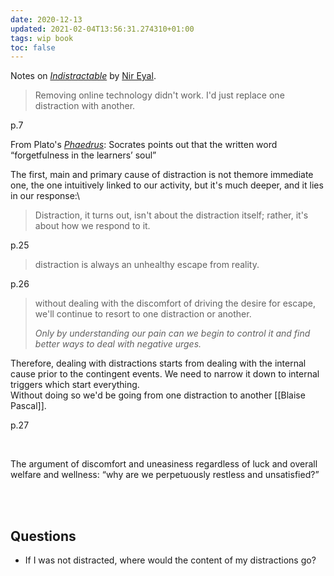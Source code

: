 ```yaml
---
date: 2020-12-13
updated: 2021-02-04T13:56:31.274310+01:00
tags: wip book
toc: false
---
```

Notes on <cite><a href="https://www.nirandfar.com/indistractable" target="_blank" rel="noopener noreferrer">Indistractable</a></cite> by [Nir Eyal](https://www.nirandfar.com/about-nir-eyal "About page on Nir Eyal official website").

> Removing online technology didn't work. I'd just replace one distraction with another.

p.7


From Plato's <cite><a href="https://classics.mit.edu/Plato/phaedrus.html">Phaedrus</a></cite>: Socrates points out that the written word <q cite="Socrates">forgetfulness in the learners’ soul</q>

The first, main and primary cause of distraction is not themore immediate one, the one intuitively linked to our activity, but it's much deeper, and it lies in our response:\
> Distraction, it turns out, isn't about the distraction itself; rather, it's about how we respond to it.

p.25

> distraction is always an unhealthy escape from reality.

p.26

> without dealing with the discomfort of driving the desire for escape, we'll continue to resort to one distraction or another.
> 
> *Only by understanding our pain can we begin to control it and find better ways to deal with negative urges.*

Therefore, dealing with distractions starts from dealing with the internal cause prior to the contingent events. We need to narrow it down to internal triggers which start everything.\
Without doing so we'd be going from one distraction to another [[Blaise Pascal]].

p.27

<br>

The argument of discomfort and uneasiness regardless of luck and overall welfare and wellness: <q>why are we perpetuously restless and unsatisfied?</q>

<br>
<br>

## Questions

- If I was not distracted, where would the content of my distractions go?